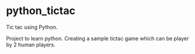 # python_tictac
Tic tac using Python.

Project to learn python.
Creating a sample tictac game which can be player by 2 human players.
